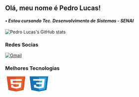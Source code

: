## Olá, meu nome é Pedro Lucas! 

#### • *Estou cursando Tec. Desenvolvimento de Sistemas - SENAI*

![Pedro Lucas's GitHub stats](https://github-readme-stats.vercel.app/api?username=lomiit&show_icons=true&theme=github_dark)

### Redes Socias
[![Gmail](https://img.shields.io/badge/Gmail-D14836?style=for-the-badge&logo=gmail&logoColor=white)](mailto:pedrinhosilveira12@gmail.com)


### Melhores Tecnologias
<div>
<img align="center" height="50" width="70" alt="html-icon" src="https://raw.githubusercontent.com/devicons/devicon/master/icons/html5/html5-original.svg">
    <img align="center" height="50" width="70" alt="css-icon" src="https://raw.githubusercontent.com/devicons/devicon/master/icons/css3/css3-original.svg">
    </div>

